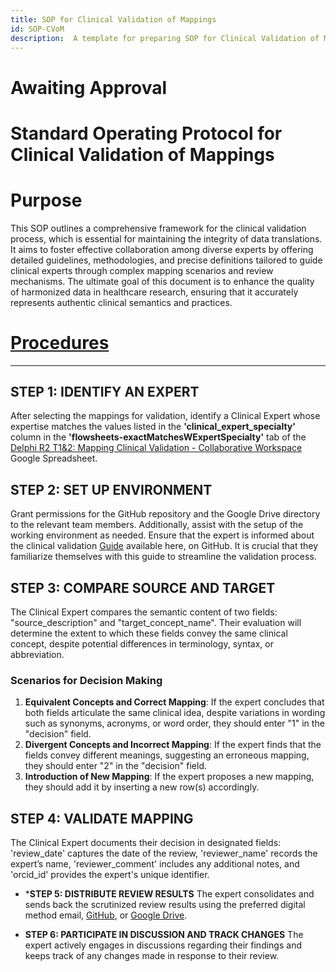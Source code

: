 ```yaml
---
title: SOP for Clinical Validation of Mappings
id: SOP-CVoM
description:  A template for preparing SOP for Clinical Validation of Mappings
---
```


# Awaiting Approval
#  Standard Operating Protocol for Clinical Validation of Mappings

# Purpose

This SOP outlines a comprehensive framework for the clinical validation process, which is essential for maintaining the integrity of data translations. It aims to foster effective collaboration among diverse experts by offering detailed guidelines, methodologies, and precise definitions tailored to guide clinical experts through complex mapping scenarios and review mechanisms. The ultimate goal of this document is to enhance the quality of harmonized data in healthcare research, ensuring that it accurately represents authentic clinical semantics and practices.

# [Procedures](https://github.com/chorus-ai/chorus-mapping/blob/mapping_dev/Docs/SOPs/SOP%20for%20Clinical%20Validation%20of%20Mappings.png)
---
## STEP 1: IDENTIFY AN EXPERT
After selecting the mappings for validation, identify a Clinical Expert whose expertise matches the values listed in the **'clinical_expert_specialty'** column in the **'flowsheets-exactMatchesWExpertSpecialty'** tab of the [Delphi R2 T1&2: Mapping Clinical Validation - Collaborative Workspace](https://docs.google.com/spreadsheets/d/1EH61Y1xuNxei6CT_VcU0AeYY88Gk5aYExaF6THhzQ1U/edit?usp=sharing) Google Spreadsheet.

## STEP 2: SET UP ENVIRONMENT
Grant permissions for the GitHub repository and the Google Drive directory to the relevant team members. Additionally, assist with the setup of the working environment as needed. Ensure that the expert is informed about the clinical validation [Guide](https://github.com/chorus-ai/chorus-mapping/tree/mapping_dev/Docs/MappingClinicalValidation) available here, on GitHub. It is crucial that they familiarize themselves with this guide to streamline the validation process.

## STEP 3: COMPARE SOURCE AND TARGET
The Clinical Expert compares the semantic content of two fields: "source_description" and "target_concept_name". Their evaluation will determine the extent to which these fields convey the same clinical concept, despite potential differences in terminology, syntax, or abbreviation.
### Scenarios for Decision Making
1) **Equivalent Concepts and Correct Mapping**: If the expert concludes that both fields articulate the same clinical idea, despite variations in wording such as synonyms, acronyms, or word order, they should enter "1" in the "decision" field.
2) **Divergent Concepts and Incorrect Mapping**: If the expert finds that the fields convey different meanings, suggesting an erroneous mapping, they should enter "2" in the "decision" field.
3) **Introduction of New Mapping**: If the expert proposes a new mapping, they should add it by inserting a new row(s) accordingly.

## STEP 4: VALIDATE MAPPING
The Clinical Expert documents their decision in designated fields: 'review_date' captures the date of the review, 'reviewer_name' records the expert’s name, 'reviewer_comment' includes any additional notes, and 'orcid_id' provides the expert's unique identifier.

* ***STEP 5: DISTRIBUTE REVIEW RESULTS**
The expert consolidates and sends back the scrutinized review results using the preferred digital method email, [GitHub](https://github.com/chorus-ai/chorus-mapping-stage), or [Google Drive](https://drive.google.com/drive/u/4/folders/1R-8PQ8PUV1aSQyDGQ0O4ltP11Ycco6lM).

* **STEP 6: PARTICIPATE IN DISCUSSION AND TRACK CHANGES**
The expert actively engages in discussions regarding their findings and keeps track of any changes made in response to their review.
